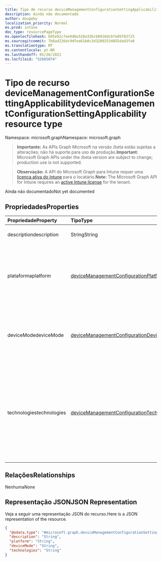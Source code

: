 ```yaml
---
title: Tipo de recurso deviceManagementConfigurationSettingApplicability
description: Ainda não documentado
author: dougeby
localization_priority: Normal
ms.prod: intune
doc_type: resourcePageType
ms.openlocfilehash: b95e92c7ee9d6e520a326cb8918dcbfe05f83725
ms.sourcegitcommit: 7b8ad226dc9dfee61b8c3d32892534855dad3fa0
ms.translationtype: MT
ms.contentlocale: pt-BR
ms.lasthandoff: 05/26/2021
ms.locfileid: "52665074"
---
```

# <a name="devicemanagementconfigurationsettingapplicability-resource-type"></a><span data-ttu-id="dada2-103">Tipo de recurso deviceManagementConfigurationSettingApplicability</span><span class="sxs-lookup"><span data-stu-id="dada2-103">deviceManagementConfigurationSettingApplicability resource type</span></span>

<span data-ttu-id="dada2-104">Namespace: microsoft.graph</span><span class="sxs-lookup"><span data-stu-id="dada2-104">Namespace: microsoft.graph</span></span>

> <span data-ttu-id="dada2-105">**Importante:** As APIs Graph Microsoft na versão /beta estão sujeitas a alterações; não há suporte para uso de produção.</span><span class="sxs-lookup"><span data-stu-id="dada2-105">**Important:** Microsoft Graph APIs under the /beta version are subject to change; production use is not supported.</span></span>

> <span data-ttu-id="dada2-106">**Observação:** A API do Microsoft Graph para Intune requer uma [licença ativa do Intune](https://go.microsoft.com/fwlink/?linkid=839381) para o locatário.</span><span class="sxs-lookup"><span data-stu-id="dada2-106">**Note:** The Microsoft Graph API for Intune requires an [active Intune license](https://go.microsoft.com/fwlink/?linkid=839381) for the tenant.</span></span>

<span data-ttu-id="dada2-107">Ainda não documentado</span><span class="sxs-lookup"><span data-stu-id="dada2-107">Not yet documented</span></span>

## <a name="properties"></a><span data-ttu-id="dada2-108">Propriedades</span><span class="sxs-lookup"><span data-stu-id="dada2-108">Properties</span></span>
|<span data-ttu-id="dada2-109">Propriedade</span><span class="sxs-lookup"><span data-stu-id="dada2-109">Property</span></span>|<span data-ttu-id="dada2-110">Tipo</span><span class="sxs-lookup"><span data-stu-id="dada2-110">Type</span></span>|<span data-ttu-id="dada2-111">Descrição</span><span class="sxs-lookup"><span data-stu-id="dada2-111">Description</span></span>|
|:---|:---|:---|
|<span data-ttu-id="dada2-112">description</span><span class="sxs-lookup"><span data-stu-id="dada2-112">description</span></span>|<span data-ttu-id="dada2-113">String</span><span class="sxs-lookup"><span data-stu-id="dada2-113">String</span></span>|<span data-ttu-id="dada2-114">descrição da configuração</span><span class="sxs-lookup"><span data-stu-id="dada2-114">description of the setting</span></span>|
|<span data-ttu-id="dada2-115">plataforma</span><span class="sxs-lookup"><span data-stu-id="dada2-115">platform</span></span>|[<span data-ttu-id="dada2-116">deviceManagementConfigurationPlatforms</span><span class="sxs-lookup"><span data-stu-id="dada2-116">deviceManagementConfigurationPlatforms</span></span>](../resources/intune-deviceconfigv2-devicemanagementconfigurationplatforms.md)|<span data-ttu-id="dada2-117">A configuração da plataforma pode ser aplicada.</span><span class="sxs-lookup"><span data-stu-id="dada2-117">Platform setting can be applied on.</span></span> <span data-ttu-id="dada2-118">Os valores possíveis são: `none`, `macOS`, `windows10X`, `windows10`.</span><span class="sxs-lookup"><span data-stu-id="dada2-118">Possible values are: `none`, `macOS`, `windows10X`, `windows10`.</span></span>|
|<span data-ttu-id="dada2-119">deviceMode</span><span class="sxs-lookup"><span data-stu-id="dada2-119">deviceMode</span></span>|[<span data-ttu-id="dada2-120">deviceManagementConfigurationDeviceMode</span><span class="sxs-lookup"><span data-stu-id="dada2-120">deviceManagementConfigurationDeviceMode</span></span>](../resources/intune-deviceconfigv2-devicemanagementconfigurationdevicemode.md)|<span data-ttu-id="dada2-121">Modo de Dispositivo em que a configuração pode ser aplicada.</span><span class="sxs-lookup"><span data-stu-id="dada2-121">Device Mode that setting can be applied on.</span></span> <span data-ttu-id="dada2-122">Os valores possíveis são: `none` e `kiosk`.</span><span class="sxs-lookup"><span data-stu-id="dada2-122">Possible values are: `none`, `kiosk`.</span></span>|
|<span data-ttu-id="dada2-123">technologies</span><span class="sxs-lookup"><span data-stu-id="dada2-123">technologies</span></span>|[<span data-ttu-id="dada2-124">deviceManagementConfigurationTechnologies</span><span class="sxs-lookup"><span data-stu-id="dada2-124">deviceManagementConfigurationTechnologies</span></span>](../resources/intune-deviceconfigv2-devicemanagementconfigurationtechnologies.md)|<span data-ttu-id="dada2-125">Por quais canais de tecnologia essa configuração pode ser implantada.</span><span class="sxs-lookup"><span data-stu-id="dada2-125">Which technology channels this setting can be deployed through.</span></span> <span data-ttu-id="dada2-126">Os valores possíveis são: `none`, `mdm`, `windows10XManagement`, `configManager`, `microsoftSense`.</span><span class="sxs-lookup"><span data-stu-id="dada2-126">Possible values are: `none`, `mdm`, `windows10XManagement`, `configManager`, `microsoftSense`.</span></span>|

## <a name="relationships"></a><span data-ttu-id="dada2-127">Relações</span><span class="sxs-lookup"><span data-stu-id="dada2-127">Relationships</span></span>
<span data-ttu-id="dada2-128">Nenhuma</span><span class="sxs-lookup"><span data-stu-id="dada2-128">None</span></span>

## <a name="json-representation"></a><span data-ttu-id="dada2-129">Representação JSON</span><span class="sxs-lookup"><span data-stu-id="dada2-129">JSON Representation</span></span>
<span data-ttu-id="dada2-130">Veja a seguir uma representação JSON do recurso.</span><span class="sxs-lookup"><span data-stu-id="dada2-130">Here is a JSON representation of the resource.</span></span>
<!-- {
  "blockType": "resource",
  "@odata.type": "microsoft.graph.deviceManagementConfigurationSettingApplicability"
}
-->
``` json
{
  "@odata.type": "#microsoft.graph.deviceManagementConfigurationSettingApplicability",
  "description": "String",
  "platform": "String",
  "deviceMode": "String",
  "technologies": "String"
}
```




